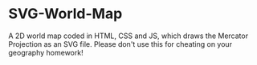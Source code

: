 # SVG-World-Map
A 2D world map coded in HTML, CSS and JS, which draws the Mercator Projection as an SVG file. Please don't use this for cheating on your geography homework!
